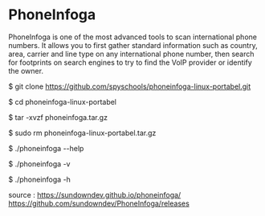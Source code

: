 # PhoneInfoga 

PhoneInfoga is one of the most advanced tools to scan international phone numbers. It allows you to first gather standard information such as country, area, carrier and line type on any international phone number, then search for footprints on search engines to try to find the VoIP provider or identify the owner.

$ git clone https://github.com/spyschools/phoneinfoga-linux-portabel.git

$ cd phoneinfoga-linux-portabel

$ tar -xvzf phoneinfoga.tar.gz

$ sudo rm phoneinfoga-linux-portabel.tar.gz

$ ./phoneinfoga --help

$ ./phoneinfoga -v

$ ./phoneinfoga -h

source : 
https://sundowndev.github.io/phoneinfoga/
https://github.com/sundowndev/PhoneInfoga/releases
